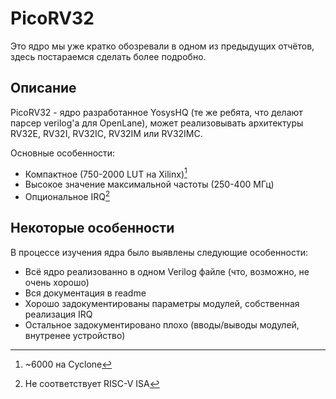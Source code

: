 # PicoRV32

Это ядро мы уже кратко обозревали в одном из предыдущих отчётов, здесь
постараемся сделать более подробно.


## Описание

PicoRV32 - ядро разработанное YosysHQ (те же ребята, что делают парсер
verilog'а для OpenLane), может реализовывать архитектуры RV32E, RV32I, RV32IC,
RV32IM или RV32IMC.

Основные особенности:

- Компактное (750-2000 LUT на Xilinx)[^lut]
- Высокое значение максимальной частоты (250-400 МГц)
- Опциональное IRQ[^irq]


[^lut]: ~6000 на Cyclone  
[^irq]: Не соответствует RISC-V ISA


## Некоторые особенности

В процессе изучения ядра было выявлены следующие особенности:

- Всё ядро реализованно в одном Verilog файле (что, возможно, не очень хорошо)
- Вся документация в readme
- Хорошо задокументированы параметры модулей, собственная реализация IRQ
- Остальное задокументировано плохо (вводы/выводы модулей, внутренее
  устройство)
